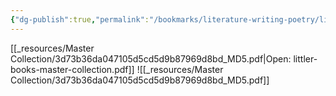 ```yaml
---
{"dg-publish":true,"permalink":"/bookmarks/literature-writing-poetry/littler-books/master-collection/","tags":["adhd","books","halloffame","interesting","reading","wow"]}
---
```



[[_resources/Master Collection/3d73b36da047105d5cd5d9b87969d8bd_MD5.pdf|Open: littler-books-master-collection.pdf]]
![[_resources/Master Collection/3d73b36da047105d5cd5d9b87969d8bd_MD5.pdf]]
